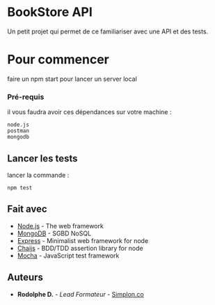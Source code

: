 # BookStore API

Un petit projet qui permet de ce familiariser avec une API et des tests.

# Pour commencer 

faire un npm start pour lancer un server local

### Pré-requis

il vous faudra avoir ces dépendances sur votre machine :

```
node.js
postman
mongodb

```

## Lancer les tests

lancer la commande :

```
npm test
```


## Fait avec

* [Node.js](https://nodejs.org/fr/) - The web framework 
* [MongoDB](https://www.mongodb.com/fr) - SGBD NoSQL
* [Express](http://expressjs.com/fr/) - Minimalist web framework for node
* [Chaijs](http://chaijs.com/) - BDD/TDD assertion library for node 
* [Mocha](https://mochajs.org/) - JavaScript test framework


## Auteurs

* **Rodolphe D.** - *Lead Formateur* - [Simplon.co](https://simplon.co)
